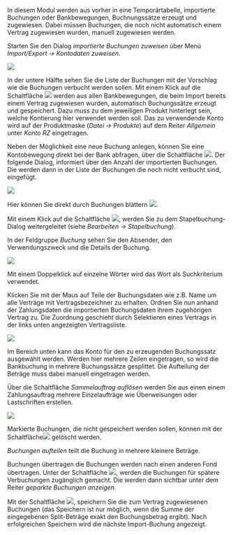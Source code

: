 In diesem Modul werden aus vorher in eine Temporärtabelle, importierte Buchungen oder Bankbewegungen, Buchnungssätze erzeugt und zugewiesen. Dabei müssen Buchungen, die noch nicht automatisch einem Vertrag zugewiesen wurden, manuell zugewiesen werden.

Starten Sie den Dialog *importierte Buchungen zuweisen* über Menü *Import/Export → Kontodaten zuweisen*.

![](http://xpecto.github.io/docs/img/img_1442306438835.png)

In der untere Hälfte sehen Sie die Liste der Buchungen mit der Vorschlag wie die Buchungen verbucht werden sollen. Mit einem Klick auf die Schaltfläche ![](http://xpecto.github.io/docs/img/img_1442307719407.png) werden aus allen Bankbewegungen, die beim Import bereits einem Vertrag zugewiesen wurden, automatisch Buchungssätze erzeugt und gespeichert. Dazu muss zu dem jeweiligen Produkt hinterlegt sein, welche Kontierung hier verwendet werden soll. Das zu verwendende Konto wird auf der Produktmaske (*Datei → Produkte*) auf dem Reiter *Allgemein* unter *Konto RZ* eingetragen. 

Neben der Möglichkeit eine neue Buchung anlegen, können Sie eine Kontobewegung direkt bei der Bank abfragen, über die Schaltfläche ![](http://xpecto.github.io/docs/img/img_1442404114905.png).  Der folgende Dialog, informiert über den Anzahl der importierten Buchungen. Die werden dann in der Liste der Buchungen die noch nicht verbucht sind, eingefügt. 

![](http://xpecto.github.io/docs/img/img_1442408739054.png)

Hier können Sie direkt durch Buchungen blättern ![](http://xpecto.github.io/docs/img/img_1442309271825.png).

Mit einem Klick auf die Schaltfläche ![](http://xpecto.github.io/docs/img/img_1442404617262.png), werden Sie zu dem Stapelbuchung-Dialog weitergeleitet (siehe *Bearbeiten → Stapelbuchung*). 

In der Feldgruppe *Buchung* sehen Sie den Absender, den Verwendungszweck und die Details der Buchung.

![](http://xpecto.github.io/docs/img/img_1442410642193.png)
 
Mit einem Doppelklick auf einzelne Wörter wird das Wort als Suchkriterium verwendet. 

 Klicken Sie mit der Maus auf Teile der Buchungsdaten wie z.B. Name um alle Verträge mit Vertragsbezeichner zu erhalten. Ordnen Sie nun anhand der Zahlungsdaten die importierten Buchungsdaten ihrem zugehörigen Vertrag zu. Die Zuordnung geschieht durch Selektieren eines Vertrags in der links unten angezeigten Vertragsliste.
 
![](http://xpecto.github.io/docs/img/img_1442410773367.png)

Im Bereich unten kann das Konto für den zu erzeugenden Buchungssatz ausgewählt werden. Werden hier mehrere Zeilen eingetragen, so wird die Bankbuchung in mehrere Buchungssätze gesplittet. Die Aufteilung der Beträge muss dabei manuell eingetragen werden.

Über die Schaltfläche *Sammelauftrag auflösen* werden Sie aus einen einem Zahlungsauftrag mehrere Einzelaufträge wie Überweisungen oder Lastschriften erstellen. 

![](http://xpecto.github.io/docs/img/img_1442411007721.png)

Markierte Buchungen, die nicht gespeichert werden sollen, können mit der Schaltfläche![](http://xpecto.github.io/docs/img/img_1442237227264.png) gelöscht werden.

*Buchungen aufteilen* teilt die Buchung in mehrere kleinere Beträge.

Buchungen übertragen die Buchungen werden nach einen anderen Fond übertragen. Unter der Schaltfläche 
![](http://xpecto.github.io/docs/img/img_1442406481698.png), werden die Buchungen für spätere Verbuchungen zugänglich gemacht. Die werden dann sichtbar unter dem Reiter *geparkte Buchungen anzeigen.*

Mit der Schaltfläche ![](http://xpecto.github.io/docs/img/img_1442236615351.png), speichern Sie die zum Vertrag zugewiesenen Buchungen (das Speichern ist nur möglich, wenn die Summe der eingegebenen Split-Beträge exakt den Buchungsbetrag ergibt). Nach erfolgreichen Speichern wird die nächste Import-Buchung angezeigt.